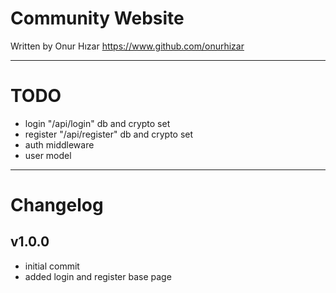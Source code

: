 # Community Website
Written by Onur Hızar
https://www.github.com/onurhizar


- - -

# TODO
- login "/api/login" db and crypto set
- register "/api/register" db and crypto set
- auth middleware
- user model

- - -

# Changelog

## v1.0.0
- initial commit
- added login and register base page